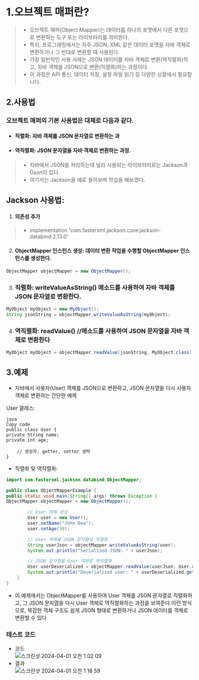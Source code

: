 # 1.오브젝트 매퍼란?
> * 오브젝트 매퍼(Object Mapper)는 데이터를 하나의 포맷에서 다른 포맷으로 변환하는 도구 또는 라이브러리를 의미한다.
> * 특히, 프로그래밍에서는 자주 JSON, XML 같은 데이터 포맷을 자바 객체로 변환하거나 그 반대로 변환할 때 사용된다.
> * 가장 일반적인 사용 사례는 JSON 데이터를 자바 객체로 변환(역직렬화)하고, 자바 객체를 JSON으로 변환(직렬화)하는 과정이다. 
> * 이 과정은 API 통신, 데이터 저장, 설정 파일 읽기 등 다양한 상황에서 필요합니다. 
## 2.사용법
### 오브젝트 매퍼의 기본 사용법은 대체로 다음과 같다.
* #### 직렬화: 자바 객체를 JSON 문자열로 변환하는 과
* #### 역직렬화: JSON 문자열을 자바 객체로 변환하는 과정.
> * 자바에서 JSON을 처리하는데 널리 사용되는 라이브러리로는 Jackson과 Gson이 있다.
> * 여기서는 Jackson을 예로 들어보며 학습을 해보겠다.
## Jackson 사용법:
1. #### 의존성 추가
> * implementation 'com.fasterxml.jackson.core:jackson-databind:2.13.0'
2. #### ObjectMapper 인스턴스 생성: 데이터 변환 작업을 수행할 ObjectMapper 인스턴스를 생성한다.
```java
ObjectMapper objectMapper = new ObjectMapper();
```
3. ### 직렬화: writeValueAsString() 메소드를 사용하여 자바 객체를 JSON 문자열로 변환한다.
```java
MyObject myObject = new MyObject();
String jsonString = objectMapper.writeValueAsString(myObject);
```
4. ### 역직렬화: readValue() //메소드를 사용하여 JSON 문자열을 자바 객체로 변환한다
```java
MyObject myObject = objectMapper.readValue(jsonString, MyObject.class);
```
## 3.예제
* 자바에서 사용자(User) 객체를 JSON으로 변환하고, JSON 문자열을 다시 사용자 객체로 변환하는 간단한 예제

User 클래스:
```jave
java
Copy code
public class User {
private String name;
private int age;

    // 생성자, getter, setter 생략
}
```
* 직렬화 및 역직렬화:
```java
import com.fasterxml.jackson.databind.ObjectMapper;

public class ObjectMapperExample {
public static void main(String[] args) throws Exception {
ObjectMapper objectMapper = new ObjectMapper();

        // User 객체 생성
        User user = new User();
        user.setName("John Doe");
        user.setAge(30);

        // User 객체를 JSON 문자열로 직렬화
        String userJson = objectMapper.writeValueAsString(user);
        System.out.println("Serialized JSON: " + userJson);

        // JSON 문자열을 User 객체로 역직렬화
        User userDeserialized = objectMapper.readValue(userJson, User.class);
        System.out.println("Deserialized user: " + userDeserialized.getName() + ", Age: " + userDeserialized.getAge());
    }
}
```
* 이 예제에서는 ObjectMapper를 사용하여 User 객체를 JSON 문자열로 직렬화하고, 그 JSON 문자열을 다시 User 객체로 역직렬화하는 과정을 보여준다.이런 방식으로, 복잡한 객체 구조도 쉽게 JSON 형태로 변환하거나 JSON 데이터를 객체로 변환할 수 있다

### 테스트 코드
- 코드<br>
![스크린샷 2024-04-01 오전 1 02 09](https://github.com/pie0902/TIL/assets/47919911/1b9f5a1f-7341-4215-a8cd-ffdb7c110885)
- 결과<br>
![스크린샷 2024-04-01 오전 1 18 59](https://github.com/pie0902/TIL/assets/47919911/2f9bf4c0-3159-4738-8623-7365df9835ec)









